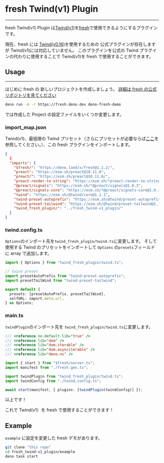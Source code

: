 # fresh Twind(v1) Plugin

---

fresh Twind(v1) Plugin は[Twind(v1)](https://github.com/tw-in-js/twind)を[fresh](https://github.com/denoland/fresh)で使用できるようにするプラグインです。

現在、fresh には [Twind(v0.16)](https://github.com/tw-in-js/twind/tree/v0.16)を使用するための 公式プラグインが存在しますが Twind(v1)には対応していません。
このプラグインを公式の Twind プラグインの代わりに使用することで Twind(v1)を fresh で使用することができます。

## Usage

---

はじめに fresh の 新しいプロジェクトを作成しましょう。
[詳細は fresh の公式リポジトリを見てください](https://github.com/denoland/fresh)

```sh
deno run -A -r https://fresh.deno.dev deno-fresh-demo
```

では作成した Project の設定ファイルをいくつか変更します。

### import_map.json

Twind(v1)、最低限の Twind プリセット（さらにプリセットが必要ならば[ここ](https://twind.style/presets)を参照してください。）、この fresh プラグインをインポートします。

```json
{
  {
  "imports": {
    "$fresh/": "https://deno.land/x/fresh@1.1.2/",
    "preact": "https://esm.sh/preact@10.11.0",
    "preact/": "https://esm.sh/preact@10.11.0/",
    "preact-render-to-string": "https://esm.sh/*preact-render-to-string@5.2.4",
    "@preact/signals": "https://esm.sh/*@preact/signals@1.0.3",
    "@preact/signals-core": "https://esm.sh/*@preact/signals-core@1.0.1",
    "twind": "https://esm.sh/@twind/core@1.1.1",
    "twind-preset-autoprefix": "https://esm.sh/@twind/preset-autoprefix@1.0.5",
    "twind-preset-tailwind": "https://esm.sh/@twind/preset-tailwind@1.1.1",
    "twind_fresh_plugin/": "../fresh_twind-v1_plugin/"
  }
}
```

### twind.config.ts

`Options`のインポート先を`twind_fresh_plugin/twind.ts`に変更します。
そして使用する Twind のプリセットをインポートして `Options` の`presets`フィールドに array で追加します。

```ts
import { Options } from "twind_fresh_plugin/twind.ts";

// twind preset
import presetAutoPrefix from "twind-preset-autoprefix";
import presetTailWind from "twind-preset-tailwind";

export default {
  presets: [presetAutoPrefix, presetTailWind],
  selfURL: import.meta.url,
} as Options;
```

### main.ts

`twindPlugin`のインポート先を `twind_fresh_plugin/twind.ts`に変更します。

```ts
/// <reference no-default-lib="true" />
/// <reference lib="dom" />
/// <reference lib="dom.iterable" />
/// <reference lib="dom.asynciterable" />
/// <reference lib="deno.ns" />

import { start } from "$fresh/server.ts";
import manifest from "./fresh.gen.ts";

import twindPlugin from "twind_fresh_plugin/twind.ts";
import twindConfig from "./twind.config.ts";

await start(manifest, { plugins: [twindPlugin(twindConfig)] });
```

以上です！

これで Twind(v1）を fresh で使用することができます！

## Example

`example` に設定を変更した fresh デモがあります。

```sh
git clone "this repo"
cd fresh_twind-v1_plugin/example
deno task start
```
